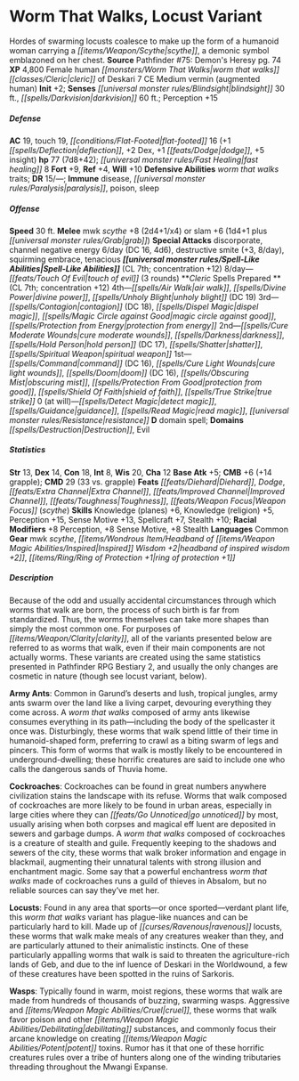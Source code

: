 ﻿---
cssclass: [monsters]
title1: Worm That Walks, Locust Variant
desc_short: Hordes of swarming locusts coalesce to make up the form of a humanoid
  woman carrying a scythe, a demonic symbol emblazoned on her chest.
title2: Locust Variant
CR: 8
sources:
- name: "Pathfinder #75: Demon's Heresy"
  page: 74
  link: http://paizo.com/products/btpy91dm?Pathfinder-Adventure-Path-75-Demons-Heresy
XP: 4800
race: Female
classes:
- human worm that walks cleric of Deskari 7
alignment: CE
size: Medium
type: vermin
subtypes:
- augmented human
initiative:
  bonus: 2
senses:
  blindsight: 30
  darkvision: 60
AC:
  AC: 19
  touch: 19
  flat_footed: 16
  components:
    deflection: 1
    dex: 2
    dodge: 1
    insight: 5
HP:
  HP: 77
  long: 7d8+42
  fast_healing: 8
saves:
  fort: 9
  ref: 4
  will: 10
defensive_abilities:
- worm that walks traits
DR:
- amount: 15
  weakness: '-'
immunities:
- disease
- paralysis
- poison
- sleep
speeds:
  base: 30
attacks:
  melee:
  - - text: mwk scythe +8 (2d4+1/x4)
      entries:
      - - damage: 2d4+1
          crit_multiplier: 4
      attack: mwk scythe
      bonus:
      - 8
  - - text: slam +6 (1d4+1 plus grab)
      entries:
      - - damage: 1d4+1
        - effect: grab
      attack: slam
      bonus:
      - 6
  special:
  - discorporate
  - channel negative energy 6/day (DC 16, 4d6)
  - destructive smite (+3, 8/day)
  - squirming embrace
  - tenacious
spell_like_abilities:
  entries:
  - name: touch of evil
    source: default
    freq: 8/day
    other: 3 rounds
  sources:
  - name: default
    CL: 7
    concentration: 12
spells:
  entries:
  - name: air walk
    source: Cleric
    level: 4
  - name: divine power
    source: Cleric
    level: 4
  - is_domain_spell: true
    name: unholy blight
    source: Cleric
    level: 4
    DC: 19
  - name: contagion
    source: Cleric
    level: 3
    DC: 18
  - name: dispel magic
    source: Cleric
    level: 3
  - is_domain_spell: true
    name: magic circle against good
    source: Cleric
    level: 3
  - name: protection from energy
    source: Cleric
    level: 3
  - name: cure moderate wounds
    source: Cleric
    level: 2
  - name: darkness
    source: Cleric
    level: 2
  - name: hold person
    source: Cleric
    level: 2
    DC: 17
  - is_domain_spell: true
    name: shatter
    source: Cleric
    level: 2
  - name: spiritual weapon
    source: Cleric
    level: 2
  - name: command
    source: Cleric
    level: 1
    DC: 16
  - name: cure light wounds
    source: Cleric
    level: 1
  - name: doom
    source: Cleric
    level: 1
    DC: 16
  - name: obscuring mist
    source: Cleric
    level: 1
  - name: protection from good
    source: Cleric
    level: 1
  - name: shield of faith
    source: Cleric
    level: 1
  - is_domain_spell: true
    name: true strike
    source: Cleric
    level: 1
  - name: detect magic
    source: Cleric
    level: 0
  - name: guidance
    source: Cleric
    level: 0
  - name: read magic
    source: Cleric
    level: 0
  - name: resistance
    source: Cleric
    level: 0
  sources:
  - name: Cleric
    type: prepared
    CL: 7
    concentration: 12
    slots:
      0: at-will
    domains:
    - destruction
    - evil
ability_scores:
  STR: 13
  DEX: 14
  CON: 18
  INT: 8
  WIS: 20
  CHA: 12
BAB: 5
CMB: 6
CMB_other: +14 grapple
CMD: 29
CMD_other: 33 vs. grapple
feats:
- is_bonus: true
  name: Diehard
- name: Dodge
- name: Extra Channel
- name: Improved Channel
- name: Toughness
- name: Weapon Focus (scythe)
skills:
  Knowledge (planes): 6
  Knowledge (religion): 5
  Perception: 15
  Sense Motive: 13
  Spellcraft: 7
  Stealth: 10
  _racial_mods:
    Perception:
      _: 8
    Sense Motive:
      _: 8
    Stealth:
      _: 8
languages:
- Common
gear:
  gear:
  - mwk scythe
  - headband of inspired wisdom +2
  - ring of protection +1
desc_long: |-
  Because of the odd and usually accidental circumstances through which worms that walk are born, the process of such birth is far from standardized. Thus, the worms themselves can take more shapes than simply the most common one. For purposes of clarity, all of the variants presented below are referred to as worms that walk, even if their main components are not actually worms. These variants are created using the same statistics presented in Pathfinder RPG Bestiary 2, and usually the only changes are cosmetic in nature (though see locust variant, below).

  Army Ants: Common in Garund's deserts and lush, tropical jungles, army ants swarm over the land like a living carpet, devouring everything they come across. A worm that walks composed of army ants likewise consumes everything in its path-including the body of the spellcaster it once was. Disturbingly, these worms that walk spend little of their time in humanoid-shaped form, preferring to crawl as a biting swarm of legs and pincers. This form of worms that walk is mostly likely to be encountered in underground-dwelling; these horrific creatures are said to include one who calls the dangerous sands of Thuvia home.

  Cockroaches: Cockroaches can be found in great numbers anywhere civilization stains the landscape with its refuse. Worms that walk composed of cockroaches are more likely to be found in urban areas, especially in large cities where they can go unnoticed by most, usually arising when both corpses and magical eff luent are deposited in sewers and garbage dumps. A worm that walks composed of cockroaches is a creature of stealth and guile. Frequently keeping to the shadows and sewers of the city, these worms that walk broker information and engage in blackmail, augmenting their unnatural talents with strong illusion and enchantment magic. Some say that a powerful enchantress worm that walks made of cockroaches runs a guild of thieves in Absalom, but no reliable sources can say they've met her.

  Locusts: Found in any area that sports-or once sported-verdant plant life, this worm that walks variant has plague-like nuances and can be particularly hard to kill. Made up of ravenous locusts, these worms that walk make meals of any creatures weaker than they, and are particularly attuned to their animalistic instincts. One of these particularly appalling worms that walk is said to threaten the agriculture-rich lands of Geb, and due to the inf luence of Deskari in the Worldwound, a few of these creatures have been spotted in the ruins of Sarkoris.

  Wasps: Typically found in warm, moist regions, these worms that walk are made from hundreds of thousands of buzzing, swarming wasps. Aggressive and cruel, these worms that walk favor poison and other debilitating substances, and commonly focus their arcane knowledge on creating potent toxins. Rumor has it that one of these horrific creatures rules over a tribe of hunters along one of the winding tributaries threading throughout the Mwangi Expanse.

---

# Worm That Walks, Locust Variant
Hordes of swarming locusts coalesce to make up the form of a humanoid woman carrying a _[[items/Weapon/Scythe|scythe]]_, a demonic symbol emblazoned on her chest.
**Source** Pathfinder #75: Demon's Heresy pg. 74
**XP** 4,800
Female human _[[monsters/Worm That Walks|worm that walks]]_ _[[classes/Cleric|cleric]]_ of Deskari 7
CE Medium vermin (augmented human)
**Init** +2; **Senses** _[[universal monster rules/Blindsight|blindsight]]_ 30 ft., _[[spells/Darkvision|darkvision]]_ 60 ft.; Perception +15

##### Defense

**AC** 19, touch 19, _[[conditions/Flat-Footed|flat-footed]]_ 16 (+1 _[[spells/Deflection|deflection]]_, +2 Dex, +1 _[[feats/Dodge|dodge]]_, +5 insight)
**hp** 77 (7d8+42); _[[universal monster rules/Fast Healing|fast healing]]_ 8
**Fort** +9, **Ref** +4, **Will** +10
**Defensive Abilities** _worm that walks_ traits; **DR** 15/—; **Immune** disease, _[[universal monster rules/Paralysis|paralysis]]_, poison, sleep

##### Offense
**Speed** 30 ft.
**Melee** mwk _scythe_ +8 (2d4+1/x4) or slam +6 (1d4+1 plus _[[universal monster rules/Grab|grab]]_)
**Special Attacks** discorporate, channel negative energy 6/day (DC 16, 4d6), destructive smite (+3, 8/day), squirming embrace, tenacious
**_[[universal monster rules/Spell-Like Abilities|Spell-Like Abilities]]_** (CL 7th; concentration +12)
8/day—_[[feats/Touch Of Evil|touch of evil]]_ (3 rounds)
**_Cleric_ Spells Prepared **(CL 7th; concentration +12)
4th—_[[spells/Air Walk|air walk]]_, _[[spells/Divine Power|divine power]]_, _[[spells/Unholy Blight|unholy blight]]_ (DC 19)
3rd—_[[spells/Contagion|contagion]]_ (DC 18), _[[spells/Dispel Magic|dispel magic]]_, _[[spells/Magic Circle against Good|magic circle against good]]_, _[[spells/Protection from Energy|protection from energy]]_
2nd—_[[spells/Cure Moderate Wounds|cure moderate wounds]]_, _[[spells/Darkness|darkness]]_, _[[spells/Hold Person|hold person]]_ (DC 17), _[[spells/Shatter|shatter]]_, _[[spells/Spiritual Weapon|spiritual weapon]]_
1st—_[[spells/Command|command]]_ (DC 16), _[[spells/Cure Light Wounds|cure light wounds]]_, _[[spells/Doom|doom]]_ (DC 16), _[[spells/Obscuring Mist|obscuring mist]]_, _[[spells/Protection From Good|protection from good]]_, _[[spells/Shield Of Faith|shield of faith]]_, _[[spells/True Strike|true strike]]_
0 (at will)—_[[spells/Detect Magic|detect magic]]_, _[[spells/Guidance|guidance]]_, _[[spells/Read Magic|read magic]]_, _[[universal monster rules/Resistance|resistance]]_
**D** domain spell; **Domains** _[[spells/Destruction|Destruction]]_, Evil

##### Statistics
**Str** 13, **Dex** 14, **Con** 18, **Int** 8, **Wis** 20, **Cha** 12
**Base Atk** +5; **CMB** +6 (+14 grapple); **CMD** 29 (33 vs. grapple)
**Feats** _[[feats/Diehard|Diehard]]_, _Dodge_, _[[feats/Extra Channel|Extra Channel]]_, _[[feats/Improved Channel|Improved Channel]]_, _[[feats/Toughness|Toughness]]_, _[[feats/Weapon Focus|Weapon Focus]]_ (_scythe_)
**Skills** Knowledge (planes) +6, Knowledge (religion) +5, Perception +15, Sense Motive +13, Spellcraft +7, Stealth +10; **Racial Modifiers** +8 Perception, +8 Sense Motive, +8 Stealth
**Languages** Common
**Gear** mwk _scythe_, _[[items/Wondrous Item/Headband of _[[items/Weapon Magic Abilities/Inspired|Inspired]]_ Wisdom +2|headband of _inspired_ wisdom +2]]_, _[[items/Ring/Ring of Protection +1|ring of protection +1]]_

##### Description

Because of the odd and usually accidental circumstances through which worms that walk are born, the process of such birth is far from standardized. Thus, the worms themselves can take more shapes than simply the most common one. For purposes of _[[items/Weapon/Clarity|clarity]]_, all of the variants presented below are referred to as worms that walk, even if their main components are not actually worms. These variants are created using the same statistics presented in Pathfinder RPG Bestiary 2, and usually the only changes are cosmetic in nature (though see locust variant, below).

**Army Ants**: Common in Garund’s deserts and lush, tropical jungles, army ants swarm over the land like a living carpet, devouring everything they come across. A _worm that walks_ composed of army ants likewise consumes everything in its path—including the body of the spellcaster it once was. Disturbingly, these worms that walk spend little of their time in humanoid-shaped form, preferring to crawl as a biting swarm of legs and pincers. This form of worms that walk is mostly likely to be encountered in underground-dwelling; these horrific creatures are said to include one who calls the dangerous sands of Thuvia home.

**Cockroaches**: Cockroaches can be found in great numbers anywhere civilization stains the landscape with its refuse. Worms that walk composed of cockroaches are more likely to be found in urban areas, especially in large cities where they can _[[feats/Go Unnoticed|go unnoticed]]_ by most, usually arising when both corpses and magical eff luent are deposited in sewers and garbage dumps. A _worm that walks_ composed of cockroaches is a creature of stealth and guile. Frequently keeping to the shadows and sewers of the city, these worms that walk broker information and engage in blackmail, augmenting their unnatural talents with strong illusion and enchantment magic. Some say that a powerful enchantress _worm that walks_ made of cockroaches runs a guild of thieves in Absalom, but no reliable sources can say they’ve met her.

**Locusts**: Found in any area that sports—or once sported—verdant plant life, this _worm that walks_ variant has plague-like nuances and can be particularly hard to kill. Made up of _[[curses/Ravenous|ravenous]]_ locusts, these worms that walk make meals of any creatures weaker than they, and are particularly attuned to their animalistic instincts. One of these particularly appalling worms that walk is said to threaten the agriculture-rich lands of Geb, and due to the inf luence of Deskari in the Worldwound, a few of these creatures have been spotted in the ruins of Sarkoris.

**Wasps**: Typically found in warm, moist regions, these worms that walk are made from hundreds of thousands of buzzing, swarming wasps. Aggressive and _[[items/Weapon Magic Abilities/Cruel|cruel]]_, these worms that walk favor poison and other _[[items/Weapon Magic Abilities/Debilitating|debilitating]]_ substances, and commonly focus their arcane knowledge on creating _[[items/Weapon Magic Abilities/Potent|potent]]_ toxins. Rumor has it that one of these horrific creatures rules over a tribe of hunters along one of the winding tributaries threading throughout the Mwangi Expanse.